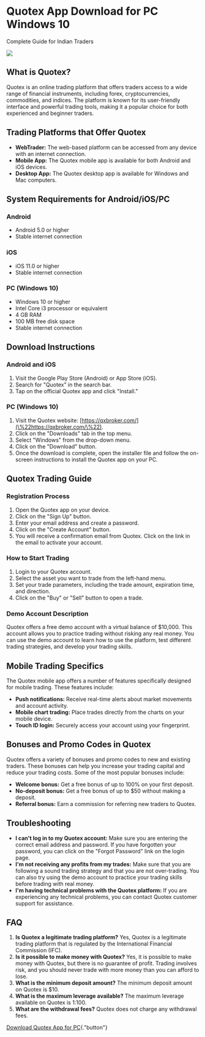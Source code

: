 

# Quotex App Download for PC Windows 10

Complete Guide for Indian Traders

[![](https://static.quotex.io/files/1_en/300_250.jpg)](https://traff.sbs/brokerqxsignupf)




## What is Quotex?

Quotex is an online trading platform that offers traders access to a
wide range of financial instruments, including forex, cryptocurrencies,
commodities, and indices. The platform is known for its user-friendly
interface and powerful trading tools, making it a popular choice for
both experienced and beginner traders.

## Trading Platforms that Offer Quotex

-   **WebTrader:** The web-based platform can be accessed from any
    device with an internet connection.
-   **Mobile App:** The Quotex mobile app is available for both Android
    and iOS devices.
-   **Desktop App:** The Quotex desktop app is available for Windows and
    Mac computers.

## System Requirements for Android/iOS/PC

### Android

-   Android 5.0 or higher
-   Stable internet connection

### iOS

-   iOS 11.0 or higher
-   Stable internet connection

### PC (Windows 10)

-   Windows 10 or higher
-   Intel Core i3 processor or equivalent
-   4 GB RAM
-   100 MB free disk space
-   Stable internet connection

## Download Instructions

### Android and iOS

1.  Visit the Google Play Store (Android) or App Store (iOS).
2.  Search for "Quotex" in the search bar.
3.  Tap on the official Quotex app and click "Install."

### PC (Windows 10)

1.  Visit the Quotex website:
    [https://qxbroker.com/](\%22https://qxbroker.com/\%22).
2.  Click on the "Downloads" tab in the top menu.
3.  Select "Windows" from the drop-down menu.
4.  Click on the "Download" button.
5.  Once the download is complete, open the installer file and follow
    the on-screen instructions to install the Quotex app on your PC.

## Quotex Trading Guide

### Registration Process

1.  Open the Quotex app on your device.
2.  Click on the "Sign Up" button.
3.  Enter your email address and create a password.
4.  Click on the "Create Account" button.
5.  You will receive a confirmation email from Quotex. Click on the link
    in the email to activate your account.

### How to Start Trading

1.  Login to your Quotex account.
2.  Select the asset you want to trade from the left-hand menu.
3.  Set your trade parameters, including the trade amount, expiration
    time, and direction.
4.  Click on the "Buy" or "Sell" button to open a trade.

### Demo Account Description

Quotex offers a free demo account with a virtual balance of \$10,000.
This account allows you to practice trading without risking any real
money. You can use the demo account to learn how to use the platform,
test different trading strategies, and develop your trading skills.

## Mobile Trading Specifics

The Quotex mobile app offers a number of features specifically designed
for mobile trading. These features include:

-   **Push notifications:** Receive real-time alerts about market
    movements and account activity.
-   **Mobile chart trading:** Place trades directly from the charts on
    your mobile device.
-   **Touch ID login:** Securely access your account using your
    fingerprint.

## Bonuses and Promo Codes in Quotex

Quotex offers a variety of bonuses and promo codes to new and existing
traders. These bonuses can help you increase your trading capital and
reduce your trading costs. Some of the most popular bonuses include:

-   **Welcome bonus:** Get a free bonus of up to 100% on your first
    deposit.
-   **No-deposit bonus:** Get a free bonus of up to \$50 without making
    a deposit.
-   **Referral bonus:** Earn a commission for referring new traders to
    Quotex.

## Troubleshooting

-   **I can\'t log in to my Quotex account:** Make sure you are entering
    the correct email address and password. If you have forgotten your
    password, you can click on the "Forgot Password" link on the
    login page.
-   **I\'m not receiving any profits from my trades:** Make sure that
    you are following a sound trading strategy and that you are not
    over-trading. You can also try using the demo account to practice
    your trading skills before trading with real money.
-   **I\'m having technical problems with the Quotex platform:** If you
    are experiencing any technical problems, you can contact Quotex
    customer support for assistance.

## FAQ

1.  **Is Quotex a legitimate trading platform?** Yes, Quotex is a
    legitimate trading platform that is regulated by the International
    Financial Commission (IFC).
2.  **Is it possible to make money with Quotex?** Yes, it is possible to
    make money with Quotex, but there is no guarantee of profit. Trading
    involves risk, and you should never trade with more money than you
    can afford to lose.
3.  **What is the minimum deposit amount?** The minimum deposit amount
    on Quotex is \$10.
4.  **What is the maximum leverage available?** The maximum leverage
    available on Quotex is 1:100.
5.  **What are the withdrawal fees?** Quotex does not charge any
    withdrawal fees.

[Download Quotex App for
PC](\%22https://traff.sbs/quotexonelink\%22){."button"}

